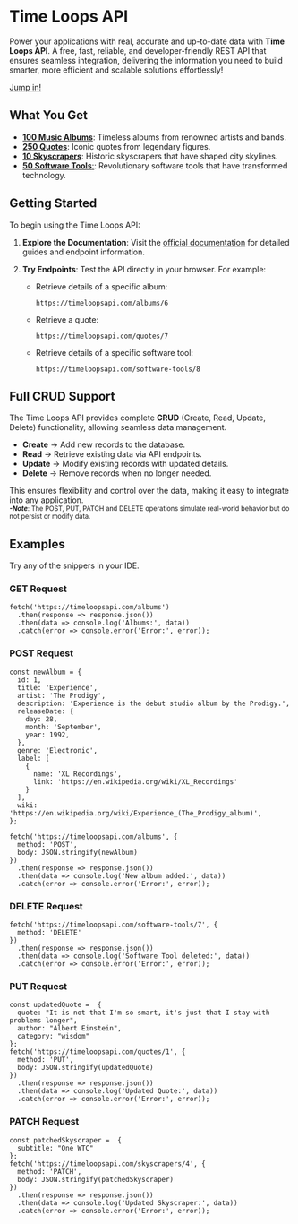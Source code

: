 # Time Loops API

Power your applications with real, accurate and up-to-date data with **Time Loops API**. A free, fast, reliable, and developer-friendly REST API that ensures seamless integration, delivering the information you need to build smarter, more efficient and scalable solutions effortlessly!

[Jump in!](https://timeloopsapi.com/)

## What You Get
  - [**100 Music Albums**](https://timeloopsapi.com/albums): Timeless albums from renowned artists and bands.
  - [**250 Quotes**](https://timeloopsapi.com/quotes): Iconic quotes from legendary figures.
  - [**10 Skyscrapers**](https://timeloopsapi.com/skyscrapers): Historic skyscrapers that have shaped city skylines.
  - [**50 Software Tools**:](https://timeloopsapi.com/software-tools): Revolutionary software tools that have transformed technology.

## Getting Started

To begin using the Time Loops API:

1. **Explore the Documentation**: Visit the [official documentation](https://timeloopsapi.com/docs) for detailed guides and endpoint information.
2. **Try Endpoints**: Test the API directly in your browser. For example:
   
   - Retrieve details of a specific album:
     ```
     https://timeloopsapi.com/albums/6
     ```
   - Retrieve a quote:
     ```
     https://timeloopsapi.com/quotes/7
     ```
   - Retrieve details of a specific software tool:
     ```
     https://timeloopsapi.com/software-tools/8
     ```

## Full CRUD Support

The Time Loops API provides complete **CRUD** (Create, Read, Update, Delete) functionality, allowing seamless data management.  

- **Create** → Add new records to the database.  
- **Read** → Retrieve existing data via API endpoints.  
- **Update** → Modify existing records with updated details.  
- **Delete** → Remove records when no longer needed.  

This ensures flexibility and control over the data, making it easy to integrate into any application.  
<sub>***-Note***: The POST, PUT, PATCH and DELETE operations simulate real-world behavior but do not persist or modify data.</sub>

## Examples

Try any of the snippers in your IDE.

### GET Request
```
fetch('https://timeloopsapi.com/albums')
  .then(response => response.json())
  .then(data => console.log('Albums:', data))
  .catch(error => console.error('Error:', error));
```

### POST Request
```
const newAlbum = {
  id: 1,  
  title: 'Experience',  
  artist: 'The Prodigy',  
  description: 'Experience is the debut studio album by the Prodigy.',  
  releaseDate: {  
    day: 28,  
    month: 'September',  
    year: 1992,  
  },  
  genre: 'Electronic',  
  label: [
    {
      name: 'XL Recordings',
      link: 'https://en.wikipedia.org/wiki/XL_Recordings'
    }
  ],  
  wiki: 'https://en.wikipedia.org/wiki/Experience_(The_Prodigy_album)',  
};

fetch('https://timeloopsapi.com/albums', {  
  method: 'POST',  
  body: JSON.stringify(newAlbum)  
})  
  .then(response => response.json())  
  .then(data => console.log('New album added:', data))  
  .catch(error => console.error('Error:', error));
```

### DELETE Request
```
fetch('https://timeloopsapi.com/software-tools/7', {
  method: 'DELETE'
})
  .then(response => response.json())
  .then(data => console.log('Software Tool deleted:', data))
  .catch(error => console.error('Error:', error));
```

### PUT Request
```
const updatedQuote =  {
  quote: "It is not that I'm so smart, it's just that I stay with problems longer",
  author: "Albert Einstein",
  category: "wisdom"
};
fetch('https://timeloopsapi.com/quotes/1', {
  method: 'PUT',
  body: JSON.stringify(updatedQuote)
})
  .then(response => response.json())
  .then(data => console.log('Updated Quote:', data))
  .catch(error => console.error('Error:', error));
```

### PATCH Request
```
const patchedSkyscraper =  {
  subtitle: "One WTC"
};
fetch('https://timeloopsapi.com/skyscrapers/4', {
  method: 'PATCH',
  body: JSON.stringify(patchedSkyscraper)
})
  .then(response => response.json())
  .then(data => console.log('Updated Skyscraper:', data))
  .catch(error => console.error('Error:', error));